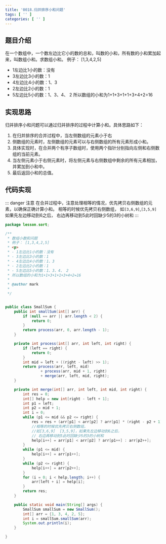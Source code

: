 ```yaml
---
title: '0018.归并排序小和问题'
tags: [ '' ]
categories: [ '' ]
---
```


## 题目介绍

在一个数组中，一个数左边比它小的数的总和，叫数的小和，所有数的小和累加起来，叫数组小和。求数组小和。
例子： [1,3,4,2,5]

- 1左边比1小的数：没有
- 3左边比3小的数：1
- 4左边比4小的数：1、3
- 2左边比2小的数：1
- 5左边比5小的数：1、3、4、 2
  所以数组的小和为1+1+3+1+1+3+4+2=16

## 实现思路

归并排序小和问题可以通过归并排序的过程中计算小和。具体思路如下：

1. 在归并排序的合并过程中，当左侧数组的元素小于右
2. 侧数组的元素时，左侧数组的元素可以与右侧数组的所有元素形成小和。
3. 具体实现时，在合并两个有序子数组时，使用两个指针分别指向左侧和右侧数组的当前元素。
4. 当左侧元素小于右侧元素时，将左侧元素与右侧数组中剩余的所有元素相加，并累加到小和中。
5. 最后返回小和的总值。

## 代码实现

::: danger 注意
在合并过程中，注意处理相等的情况，优先拷贝右侧数组的元素，以确保正确计算小和。
相等的时候优先拷贝右侧数组，
如`[3,6,9]`,`[3,5,9]`如果先左边移动到6之后，
右边再移动到5此时回缺少5的3的小树和
:::

```java
package lesson.sort;

/**
 * 数组小数和问题
 * 例子： [1,3,4,2,5]
 * <p>
 * - 1左边比1小的数：没有
 * - 3左边比3小的数：1
 * - 4左边比4小的数：1、3
 * - 2左边比2小的数：1
 * - 5左边比5小的数：1、3、4、 2
 * 所以数组的小和为1+1+3+1+1+3+4+2=16
 *
 * @author mark
 *
 */


public class SmallSum {
    public int smallSum(int[] arr) {
        if (null == arr || arr.length < 2) {
            return 0;
        }
        return process(arr, 0, arr.length - 1);
    }

    private int process(int[] arr, int left, int right) {
        if (left == right) {
            return 0;
        }
        int mid = left + ((right - left) >> 1);
        return process(arr, left, mid)
                + process(arr, mid + 1, right)
                + merge(arr, left, mid, right);
    }

    private int merge(int[] arr, int left, int mid, int right) {
        int res = 0;
        int[] help = new int[right - left + 1];
        int p1 = left;
        int p2 = mid + 1;
        int i = 0;
        while (p1 <= mid && p2 <= right) {
            res = res + (arr[p1] < arr[p2] ? arr[p1] * (right - p2 + 1) : 0);
            //相等的时候优先拷贝右侧数组，
            //如[3,6,9]  [3,5,9]，如果先左边移动到6之后，
            // 右边再移动到5此时回缺少5的3的小树和
            help[i++] = arr[p1] < arr[p2] ? arr[p1++] : arr[p2++];
        }
        while (p1 <= mid) {
            help[i++] = arr[p1++];
        }
        while (p2 <= right) {
            help[i++] = arr[p2++];
        }
        for (i = 0; i < help.length; i++) {
            arr[left + i] = help[i];
        }
        return res;
    }

    public static void main(String[] args) {
        SmallSum smallSum = new SmallSum();
        int[] arr = {1, 3, 4, 2, 5};
        int i = smallSum.smallSum(arr);
        System.out.println(i);
    }

}

```